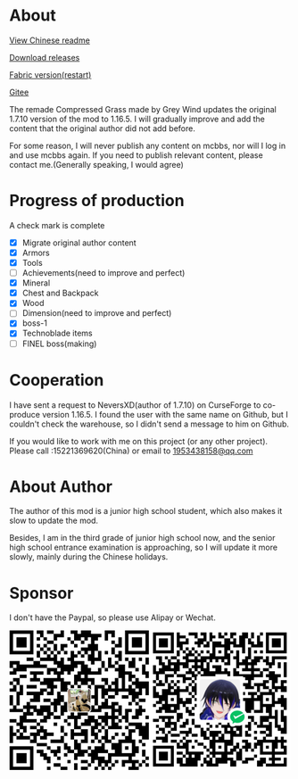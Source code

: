 # About

[View Chinese readme](https://github.com/Adenx0/Compressed_Grass_Reborn/blob/main/README_CN.md)

[Download releases](https://github.com/Adenx0/Compressed_Grass_Reborn/releases)

[Fabric version(restart)](https://github.com/Adenx0/CompressedGrassReborn-Fabric)

[Gitee](https://gitee.com/adenx/compressed-grass-reborn)

The remade Compressed Grass made by Grey Wind updates the original 1.7.10 version of the mod to 1.16.5. I will gradually improve and add the content that the original author did not add before.

For some reason, I will never publish any content on mcbbs, nor will I log in and use mcbbs again. If you need to publish relevant content, please contact me.(Generally speaking, I would agree)

# Progress of production

A check mark is complete

* [X] Migrate original author content
* [X] Armors
* [X] Tools
* [ ] Achievements(need to improve and perfect)
* [X] Mineral
* [X] Chest and Backpack
* [X] Wood
* [ ] Dimension(need to improve and perfect)
* [X] boss-1
* [X] Technoblade items
* [ ] FINEL boss(making)

# Cooperation

I have sent a request to NeversXD(author of 1.7.10) on CurseForge to co-produce version 1.16.5. I found the user with the same name on Github, but I couldn't check the warehouse, so I didn't send a message to him on Github.

If you would like to work with me on this project (or any other project). Please call :15221369620(China) or email to 1953438158@qq.com

# About Author

The author of this mod is a junior high school student, which also makes it slow to update the mod.

Besides, I am in the third grade of junior high school now, and the senior high school entrance examination is approaching, so I will update it more slowly, mainly during the Chinese holidays.

# Sponsor

I don't have the Paypal, so please use Alipay or Wechat.

![1668321374055](image/README/1668321374055.png)
